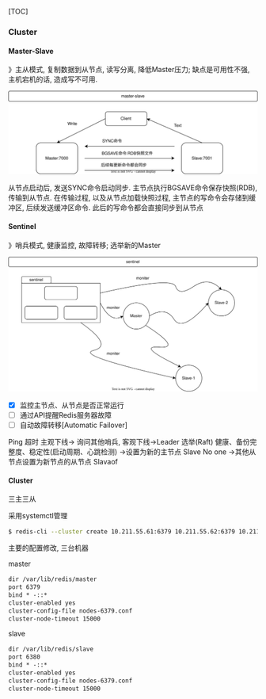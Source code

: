 [TOC]

### Cluster

#### Master-Slave

》主从模式, 复制数据到从节点, 读写分离, 降低Master压力; 缺点是可用性不强, 主机宕机的话, 造成写不可用.

![master-slave](./images/master-slave.svg)

从节点启动后, 发送SYNC命令启动同步. 主节点执行BGSAVE命令保存快照(RDB), 传输到从节点. 在传输过程, 以及从节点加载快照过程, 主节点的写命令会存储到缓冲区,  后续发送缓冲区命令. 此后的写命令都会直接同步到从节点

#### Sentinel

》哨兵模式, 健康监控, 故障转移; 选举新的Master

![sentienl](./images/sentienl.svg)

- [x] 监控主节点、从节点是否正常运行
- [ ] 通过API提醒Redis服务器故障
- [ ] 自动故障转移[Automatic Failover]

Ping 超时 主观下线-> 询问其他哨兵, 客观下线->Leader 选举(Raft) 健康、备份完整度、稳定性(启动周期、心跳检测) ->设置为新的主节点 Slave No one ->其他从节点设置为新节点的从节点 Slavaof

#### Cluster

三主三从

采用systemctl管理

~~~bash
$ redis-cli --cluster create 10.211.55.61:6379 10.211.55.62:6379 10.211.55.63:6379 10.211.55.61:6380 10.211.55.62:6380 10.211.55.63:6380 --cluster-replicas 1
~~~

主要的配置修改, 三台机器

master

~~~
dir /var/lib/redis/master
port 6379
bind * -::*
cluster-enabled yes
cluster-config-file nodes-6379.conf
cluster-node-timeout 15000
~~~

slave

~~~
dir /var/lib/redis/slave
port 6380
bind * -::*
cluster-enabled yes
cluster-config-file nodes-6379.conf
cluster-node-timeout 15000
~~~

